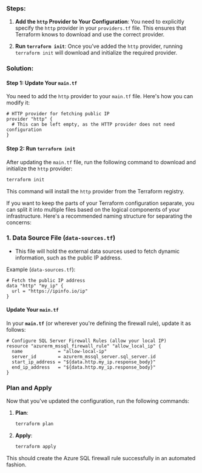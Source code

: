 ### Steps:

1. **Add the `http` Provider to Your Configuration**:
   You need to explicitly specify the `http` provider in your `providers.tf` file. This ensures that Terraform knows to download and use the correct provider.

2. **Run `terraform init`**:
   Once you’ve added the `http` provider, running `terraform init` will download and initialize the required provider.

### Solution:

#### Step 1: Update Your `main.tf`

You need to add the `http` provider to your `main.tf` file. Here's how you can modify it:

```hcl
# HTTP provider for fetching public IP
provider "http" {
  # This can be left empty, as the HTTP provider does not need configuration
}
```

#### Step 2: Run `terraform init`

After updating the `main.tf` file, run the following command to download and initialize the `http` provider:

```bash
terraform init
```

This command will install the `http` provider from the Terraform registry.

If you want to keep the parts of your Terraform configuration separate, you can split it into multiple files based on the logical components of your infrastructure. Here's a recommended naming structure for separating the concerns:

### 1. **Data Source File** (`data-sources.tf`)
   - This file will hold the external data sources used to fetch dynamic information, such as the public IP address.
   
   Example (`data-sources.tf`):
   ```hcl
   # Fetch the public IP address
   data "http" "my_ip" {
     url = "https://ipinfo.io/ip"
   }
   ```

#### Update Your `main.tf`

In your **`main.tf`** (or wherever you're defining the firewall rule), update it as follows:

```hcl
# Configure SQL Server Firewall Rules (allow your local IP)
resource "azurerm_mssql_firewall_rule" "allow_local_ip" {
  name             = "allow-local-ip"
  server_id        = azurerm_mssql_server.sql_server.id
  start_ip_address = "${data.http.my_ip.response_body}"
  end_ip_address   = "${data.http.my_ip.response_body}"
}
```
### Plan and Apply

Now that you've updated the configuration, run the following commands:

1. **Plan**:
   ```bash
   terraform plan
   ```

2. **Apply**:
   ```bash
   terraform apply
   ```

This should create the Azure SQL firewall rule successfully in an automated fashion.
